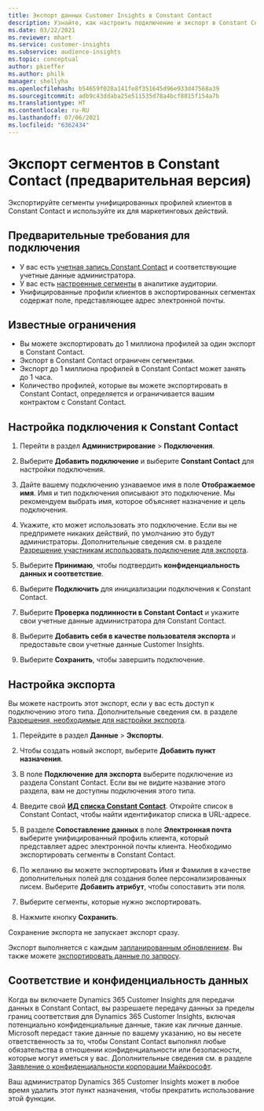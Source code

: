 ```yaml
---
title: Экспорт данных Customer Insights в Constant Contact
description: Узнайте, как настроить подключение и экспорт в Constant Contact.
ms.date: 03/22/2021
ms.reviewer: mhart
ms.service: customer-insights
ms.subservice: audience-insights
ms.topic: conceptual
author: pkieffer
ms.author: philk
manager: shellyha
ms.openlocfilehash: b54659f028a141fe8f351645d96e933d47568a39
ms.sourcegitcommit: adb9c43ddaba25e511535d78a4bcf8815f154a7b
ms.translationtype: HT
ms.contentlocale: ru-RU
ms.lasthandoff: 07/06/2021
ms.locfileid: "6362434"
---
```

# <a name="export-segments-to-constant-contact-preview"></a>Экспорт сегментов в Constant Contact (предварительная версия)

Экспортируйте сегменты унифицированных профилей клиентов в Constant Contact и используйте их для маркетинговых действий. 

## <a name="prerequisites-for-a-connection"></a>Предварительные требования для подключения

-   У вас есть [учетная запись Constant Contact](https://www.constantcontact.com/account-home) и соответствующие учетные данные администратора.
-   У вас есть [настроенные сегменты](segments.md) в аналитике аудитории.
-   Унифицированные профили клиентов в экспортированных сегментах содержат поле, представляющее адрес электронной почты.

## <a name="known-limitations"></a>Известные ограничения

- Вы можете экспортировать до 1 миллиона профилей за один экспорт в Constant Contact.
- Экспорт в Constant Contact ограничен сегментами.
- Экспорт до 1 миллиона профилей в Constant Contact может занять до 1 часа. 
- Количество профилей, которые вы можете экспортировать в Constant Contact, определяется и ограничивается вашим контрактом с Constant Contact.

## <a name="set-up-connection-to-constant-contact"></a>Настройка подключения к Constant Contact

1. Перейти в раздел **Администрирование** > **Подключения**.

1. Выберите **Добавить подключение** и выберите **Constant Contact** для настройки подключения.

1. Дайте вашему подключению узнаваемое имя в поле **Отображаемое имя**. Имя и тип подключения описывают это подключение. Мы рекомендуем выбрать имя, которое объясняет назначение и цель подключения.

1. Укажите, кто может использовать это подключение. Если вы не предпримете никаких действий, по умолчанию это будут администраторы. Дополнительные сведения см. в разделе [Разрешение участникам использовать подключение для экспорта](connections.md#allow-contributors-to-use-a-connection-for-exports).

1. Выберите **Принимаю**, чтобы подтвердить **конфиденциальность данных и соответствие**.

1. Выберите **Подключить** для инициализации подключения к Constant Contact.

1. Выберите **Проверка подлинности в Constant Contact** и укажите свои учетные данные администратора для Constant Contact. 

1. Выберите **Добавить себя в качестве пользователя экспорта** и предоставьте свои учетные данные Customer Insights.

1. Выберите **Сохранить**, чтобы завершить подключение.

## <a name="configure-an-export"></a>Настройка экспорта

Вы можете настроить этот экспорт, если у вас есть доступ к подключению этого типа. Дополнительные сведения см. в разделе [Разрешения, необходимые для настройки экспорта](export-destinations.md#set-up-a-new-export).

1. Перейдите в раздел **Данные** > **Экспорты**.

1. Чтобы создать новый экспорт, выберите **Добавить пункт назначения**.

1. В поле **Подключение для экспорта** выберите подключение из раздела Constant Contact. Если вы не видите название этого раздела, вам не доступны подключения этого типа.

1. Введите свой [**ИД списка Constant Contact**](https://app.constantcontact.com/pages/contacts/ui#lists). Откройте список в Constant Contact, чтобы найти идентификатор списка в URL-адресе.

1. В разделе **Сопоставление данных** в поле **Электронная почта** выберите унифицированный профиль клиента, который представляет адрес электронной почты клиента. Необходимо экспортировать сегменты в Constant Contact.

1. По желанию вы можете экспортировать Имя и Фамилия в качестве дополнительных полей для создания более персонализированных писем. Выберите **Добавить атрибут**, чтобы сопоставить эти поля.

1. Выберите сегменты, которые нужно экспортировать.

1. Нажмите кнопку **Сохранить**.

Сохранение экспорта не запускает экспорт сразу.

Экспорт выполняется с каждым [запланированным обновлением](system.md#schedule-tab). Вы также можете [экспортировать данные по запросу](export-destinations.md#run-exports-on-demand). 


## <a name="data-privacy-and-compliance"></a>Соответствие и конфиденциальность данных

Когда вы включаете Dynamics 365 Customer Insights для передачи данных в Constant Contact, вы разрешаете передачу данных за пределы границ соответствия для Dynamics 365 Customer Insights, включая потенциально конфиденциальные данные, такие как личные данные. Microsoft передаст такие данные по вашему указанию, но вы несете ответственность за то, чтобы Constant Contact выполнял любые обязательства в отношении конфиденциальности или безопасности, которые могут иметься у вас. Дополнительные сведения см. в разделе [Заявление о конфиденциальности корпорации Майкрософт](https://go.microsoft.com/fwlink/?linkid=396732).

Ваш администратор Dynamics 365 Customer Insights может в любое время удалить этот пункт назначения, чтобы прекратить использование этой функции.
